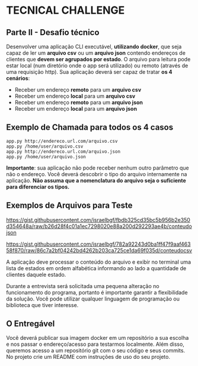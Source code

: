 # TECNICAL CHALLENGE

## Parte II - Desafio técnico

Desenvolver uma aplicação CLI executável, **utilizando docker**, que seja capaz de ler um
**arquivo csv** ou um **arquivo json** contendo endereços de clientes que **devem ser agrupados
por estado**. O arquivo para leitura pode estar local (num diretório onde o app será utilizado) ou
remoto (através de uma requisição http). Sua aplicação deverá ser capaz de tratar **os 4
cenários**:

 * Receber um endereço **remoto** para um **arquivo csv**
 * Receber um endereço **local** para um **arquivo csv**
 * Receber um endereço **remoto** para um **arquivo json**
 * Receber um endereço **local** para um **arquivo json**

## Exemplo de Chamada para todos os 4 casos

```
app.py http://endereco.url.com/arquivo.csv
app.py /home/user/arquivo.csv
app.py http://endereco.url.com/arquivo.json
app.py /home/user/arquivo.json
```

**Importante**: sua aplicação não pode receber nenhum outro parâmetro que não o endereço.
Você deverá descobrir o tipo do arquivo internamente na aplicação. **Não assuma que a
nomenclatura do arquivo seja o suficiente para diferenciar os tipos.**

## Exemplos de Arquivos para Teste

https://gist.githubusercontent.com/israelbgf/fbdb325cd35bc5b956b2e350d354648a/raw/b26d28f4c01a1ec7298020e88a200d292293ae4b/conteudojson

https://gist.githubusercontent.com/israelbgf/782a92243d0ba1ff47f9aaf46358f870/raw/86c7a2bf04242bd4262b203ca725ce1da69f035d/conteudocsv

A aplicação deve processar o conteúdo do arquivo e exibir no terminal uma lista de estados em
ordem alfabética informando ao lado a quantidade de clientes daquele estado.

Durante a entrevista será solicitada uma pequena alteração no funcionamento do programa,
portanto é importante garantir a flexibilidade da solução. Você pode utilizar qualquer linguagem
de programação ou biblioteca que tiver interesse.

## O Entregável

Você deverá publicar sua imagem docker em um repositório a sua escolha e nos passar o
endereço/acesso para testarmos localmente. Além disso, queremos acesso a um
repositório git com o seu código e seus commits. No projeto crie um README com instruções
de uso do seu projeto.
